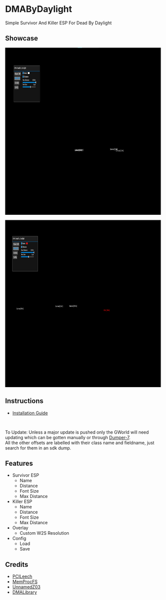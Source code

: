 # DMAByDaylight
Simple Survivor And Killer ESP For Dead By Daylight

## Showcase
<p align="Left">
  <img src="Images/1.png" alt="Play Video" width="1280" height="540">
</p>

<p align="Left">
  <img src="Images/2.png" alt="Play Video" width="1280" height="540">
</p>

## Instructions
* [Installation Guide](./Instructions.md)
<br>

To Update: Unless a major update is pushed only the GWorld will need updating which can be gotten manually or through [Dumper-7](https://github.com/Encryqed/Dumper-7).<br>
All the other offsets are labelled with their class name and fieldname, just search for them in an sdk dump. 

## Features
* Survivor ESP
  * Name
  * Distance
  * Font Size
  * Max Distance
* Killer ESP
  * Name
  * Distance
  * Font Size
  * Max Distance
* Overlay
  * Custom W2S Resolution
* Config
  * Load
  * Save

## Credits
* [PCILeech](https://github.com/ufrisk/pcileech)
* [MemProcFS](https://github.com/ufrisk/MemProcFS)
* [UnnamedZ03](https://github.com/UnnamedZ03/DBD-external-base)
* [DMALibrary](https://github.com/Metick/DMALibrary/tree/Master)

